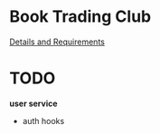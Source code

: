 # Book Trading Club
[Details and Requirements](https://www.freecodecamp.com/challenges/manage-a-book-trading-club)

# TODO

**user service**
- auth hooks
